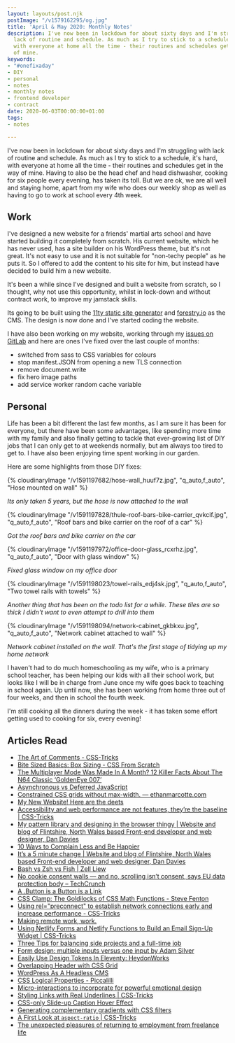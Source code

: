 ```yaml
---
layout: layouts/post.njk
postImage: "/v1579162295/og.jpg"
title: 'April & May 2020: Monthly Notes'
description: I've now been in lockdown for about sixty days and I'm struggling with
  lack of routine and schedule. As much as I try to stick to a schedule, it's hard,
  with everyone at home all the time - their routines and schedules get in the way
  of mine.
keywords:
- "#onefixaday"
- DIY
- personal
- notes
- monthly notes
- frontend developer
- contract
date: 2020-06-03T00:00:00+01:00
tags:
- notes

---
```

I've now been in lockdown for about sixty days and I'm struggling with lack of routine and schedule. As much as I try to stick to a schedule, it's hard, with everyone at home all the time - their routines and schedules get in the way of mine. Having to also be the head chef and head dishwasher, cooking for six people every evening, has taken its toll. But we are ok, we are all well and staying home, apart from my wife who does our weekly shop as well as having to go to work at school every 4th week.

## Work

I've designed a new website for a friends' martial arts school and have started building it completely from scratch. His current website, which he has never used, has a site builder on his WordPress theme, but it's not great. It's not easy to use and it is not suitable for "non-techy people" as he puts it. So I offered to add the content to his site for him, but instead have decided to build him a new website.

It's been a while since I've designed and built a website from scratch, so I thought, why not use this opportunity, whilst in lock-down and without contract work, to improve my jamstack skills.

Its going to be built using the [11ty static site generator](https://www.11ty.dev/ "Eleventy Static Site Generator") and [forestry.io](https://forestry.io/ "Forestry.io") as the CMS. The design is now done and I've started coding the website.

I have also been working on my website, working through my [issues on GitLab](https://gitlab.com/juanfernandes/juanfernandes-v2/-/issues "Link to GitLab issues list") and here are ones I've fixed over the last couple of months:

* switched from sass to CSS variables for colours
* stop manifest.JSON from opening a new TLS connection
* remove document.write
* fix hero image paths
* add service worker random cache variable

## Personal

Life has been a bit different the last few months, as I am sure it has been for everyone, but there have been some advantages, like spending more time with my family and also finally getting to tackle that ever-growing list of DIY jobs that I can only get to at weekends normally, but am always too tired to get to. I have also been enjoying time spent working in our garden.

Here are some highlights from those DIY fixes:

{% cloudinaryImage "/v1591197682/hose-wall_huuf7z.jpg", "q_auto,f_auto", "Hose mounted on wall" %}

_Its only taken 5 years, but the hose is now attached to the wall_

{% cloudinaryImage "/v1591197828/thule-roof-bars-bike-carrier_qvkcif.jpg", "q_auto,f_auto", "Roof bars and bike carrier on the roof of a car" %}

_Got the roof bars and bike carrier on the car_

{% cloudinaryImage "/v1591197972/office-door-glass_rcxrhz.jpg", "q_auto,f_auto", "Door with glass window" %}

_Fixed glass window on my office door_

{% cloudinaryImage "/v1591198023/towel-rails_edj4sk.jpg", "q_auto,f_auto", "Two towel rails with towels" %}

_Another thing that has been on the todo list for a while. These tiles are so thick I didn't want to even attempt to drill into them_

{% cloudinaryImage "/v1591198094/network-cabinet_gkbkxu.jpg", "q_auto,f_auto", "Network cabinet attached to wall" %}

_Network cabinet installed on the wall. That's the first stage of tidying up my home network_

I haven't had to do much homeschooling as my wife, who is a primary school teacher, has been helping our kids with all their school work, but looks like I will be in charge from June once my wife goes back to teaching in school again. Up until now, she has been working from home three out of four weeks, and then in school the fourth week.

I'm still cooking all the dinners during the week - it has taken some effort getting used to cooking for six, every evening!

## Articles Read

* [The Art of Comments - CSS-Tricks](https://css-tricks.com/the-art-of-comments/ "The Art of Comments - CSS-Tricks")
* [Bite Sized Basics: Box Sizing - CSS From Scratch](https://cssfromscratch.com/posts/bite-sized-basics-box-sizing/ "Bite Sized Basics: Box Sizing - CSS From Scratch")
* [The Multiplayer Mode Was Made In A Month? 12 Killer Facts About The N64 Classic ‘GoldenEye 007’](https://uproxx.com/gaming/goldeneye-n64-facts/ "The Multiplayer Mode Was Made In A Month? 12 Killer Facts About The N64 Classic ‘GoldenEye 007’")
* [Asynchronous vs Deferred JavaScript](https://bitsofco.de/async-vs-defer/ "Asynchronous vs Deferred JavaScript")
* [Constrained CSS grids without max-width. — ethanmarcotte.com](https://ethanmarcotte.com/wrote/css-grid-without-max-width/ "Constrained CSS grids without max-width — ethanmarcotte.com")
* [My New Website! Here are the deets](https://wesbos.com/new-wesbos-website "My New Website! Here are the deets")
* [Accessibility and web performance are not features, they’re the baseline | CSS-Tricks](https://css-tricks.com/accessibility-and-web-performance-are-not-features-theyre-the-baseline/ "Accessibility and web performance are not features, they’re the baseline | CSS-Tricks")
* [My pattern library and designing in the browser thingy | Website and blog of Flintshire, North Wales based Front-end developer and web designer, Dan Davies](https://www.dan-davies.co.uk/my-pattern-library-and-designing-in-the-browser-thingy "My pattern library and designing in the browser thingy | Website and blog of Flintshire, North Wales based Front-end developer and web designer, Dan Davies")
* [10 Ways to Complain Less and Be Happier](https://tinybuddha.com/blog/10-ways-to-complain-less-and-be-happier/ "10 Ways to Complain Less and Be Happier")
* [It’s a 5 minute change | Website and blog of Flintshire, North Wales based Front-end developer and web designer, Dan Davies](https://www.dan-davies.co.uk/its-a-5-minute-change "It’s a 5 minute change | Website and blog of Flintshire, North Wales based Front-end developer and web designer, Dan Davies")
* [Bash vs Zsh vs Fish | Zell Liew](https://zellwk.com/blog/bash-zsh-fish/?ck_subscriber_id=383327096 "Bash vs Zsh vs Fish | Zell Liew")
* [No cookie consent walls — and no, scrolling isn’t consent, says EU data protection body – TechCrunch](https://techcrunch.com/2020/05/06/no-cookie-consent-walls-and-no-scrolling-isnt-consent-says-eu-data-protection-body/ "No cookie consent walls — and no, scrolling isn’t consent, says EU data protection body – TechCrunch")
* [A .Button is a Button is a Link](https://snook.ca/archives/html_and_css/button-button-link "A .Button is a Button is a Link")
* [CSS Clamp: The Goldilocks of CSS Math Functions - Steve Fenton](https://www.stevefenton.co.uk/2020/04/css-clamp-the-goldilocks-of-css-math-functions/ "CSS Clamp: The Goldilocks of CSS Math Functions - Steve Fenton")
* [Using rel=\"preconnect\" to establish network connections early and increase performance - CSS-Tricks](https://css-tricks.com/using-relpreconnect-to-establish-network-connections-early-and-increase-performance/ "Using rel=preconnect to establish network connections early and increase performance - CSS-Tricks")
* [Making remote work, work.](https://dev.to/barrymcgee/making-remote-work-work-3kob "Making remote work, work.")
* [Using Netlify Forms and Netlify Functions to Build an Email Sign-Up Widget | CSS-Tricks](https://css-tricks.com/using-netlify-forms-and-netlify-functions-to-build-an-email-sign-up-widget/ "Using Netlify Forms and Netlify Functions to Build an Email Sign-Up Widget | CSS-Tricks")
* [Three Tips for balancing side projects and a full-time job](https://dev.to/ladybug/three-tips-for-balancing-side-projects-and-a-full-time-job-39e0 "Three Tips for balancing side projects and a full-time job")
* [Form design: multiple inputs versus one input by Adam Silver](https://adamsilver.io/blog/form-design-multiple-inputs-versus-one-input/ "Form design: multiple inputs versus one input by Adam Silver")
* [Easily Use Design Tokens In Eleventy: HeydonWorks](https://heydonworks.com/article/design-tokens-in-eleventy/ "Easily Use Design Tokens In Eleventy: HeydonWorks")
* [Overlapping Header with CSS Grid](https://snook.ca/archives/html_and_css/overlapping-header-with-css-grid "Overlapping Header with CSS Grid")
* [WordPress As A Headless CMS](https://medium.com/@jasuca/headless-cms-or-head-cms-50a8d9ce45d7 "WordPress As A Headless CMS")
* [CSS Logical Properties - Piccalilli](https://web.archive.org/web/20230125085650/https://piccalil.li/tutorial/css-logical-properties/ "CSS Logical Properties - Piccalilli")
* [Micro-interactions to incorporate for powerful emotional design](https://cloudfour.com/thinks/micro-interactions-to-incorporate-for-powerful-emotional-design/ "Micro-interactions to incorporate for powerful emotional design")
* [Styling Links with Real Underlines | CSS-Tricks](https://css-tricks.com/styling-links-with-real-underlines/ "Styling Links with Real Underlines | CSS-Tricks")
* [CSS-only Slide-up Caption Hover Effect](https://css-irl.info/css-only-slide-up-caption-hover-effect/ "CSS-only Slide-up Caption Hover Effect")
* [Generating complementary gradients with CSS filters](https://cloudfour.com/thinks/generating-complementary-gradients-with-css-filters/ "Generating complementary gradients with CSS filters")
* [A First Look at `aspect-ratio` | CSS-Tricks](https://css-tricks.com/a-first-look-at-aspect-ratio/ "A First Look at `aspect-ratio` | CSS-Tricks")
* [The unexpected pleasures of returning to employment from freelance life](https://www.greig.cc/returning-from-freelance-to-employment/ "The unexpected pleasures of returning to employment from freelance life")
